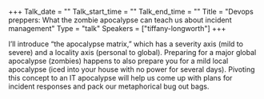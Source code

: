 +++
Talk_date = ""
Talk_start_time = ""
Talk_end_time = ""
Title = "Devops preppers: What the zombie apocalypse can teach us about incident management"
Type = "talk"
Speakers = ["tiffany-longworth"]
+++

I’ll introduce “the apocalypse matrix,” which has a severity axis (mild
to severe) and a locality axis (personal to global). Preparing for a
major global apocalypse (zombies) happens to also prepare you for a mild
local apocalypse (iced into your house with no power for several days).
Pivoting this concept to an IT apocalypse will help us come up with
plans for incident responses and pack our metaphorical bug out bags.
